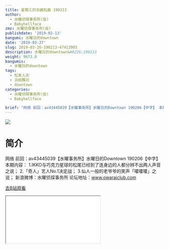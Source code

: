 ```yaml
---
title: 星期三的浜酱松酱 190213
author:
  - 水曜侦探事务所(仮)
  - Babyhellface
zmz: 水曜侦探事务所(仮)
publishdate: '2019-02-13'
bangumi: 水曜日的downtown
date: '2019-03-27'
slug: 2019-03-26-190213-47413905
description: 水曜日的downtown&#8226;190213
weight: 9673.0
bangumis:
  - 水曜日的downtown
tags:
  - 松本人志
  - 浜田雅功
  - downtown
categories:
  - 水曜侦探事务所(仮)
  - Babyhellface

brief: "网络 前回：av43445039【水曜事务所】水曜日的Downtown 190206【中字】 本期内容： 1.IKKO与巧克力星球的松尾已经到了连身边的人都分辨不出两人声音之说； 2.「奇人」艺人No.1决定战； 3.仙人一般的老爷爷的笑声「嚯嚯嚯」之说； 新浪微博：水曜侦探事务所 论坛地址：www.owaraiclub.com"
---
```

![](https://i.imgur.com/SwyyKZo.jpg)
# 简介  
网络
前回：av43445039【水曜事务所】水曜日的Downtown 190206【中字】
本期内容：
1.IKKO与巧克力星球的松尾已经到了连身边的人都分辨不出两人声音之说；
2.「奇人」艺人No.1决定战；
3.仙人一般的老爷爷的笑声「嚯嚯嚯」之说；
新浪微博：水曜侦探事务所    论坛地址：www.owaraiclub.com  

[去B站观看](https://www.bilibili.com/video/av47413905/)
<div class ="resp-container"><iframe class="testiframe" src="//player.bilibili.com/player.html?aid=47413905"", scrolling="no", allowfullscreen="true" > </iframe></div> 
